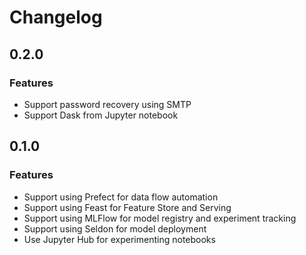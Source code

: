 # Changelog

## 0.2.0

### Features
- Support password recovery using SMTP
- Support Dask from Jupyter notebook

## 0.1.0

### Features
- Support using Prefect for data flow automation
- Support using Feast for Feature Store and Serving
- Support using MLFlow for model registry and experiment tracking 
- Support using Seldon for model deployment
- Use Jupyter Hub for experimenting notebooks 

